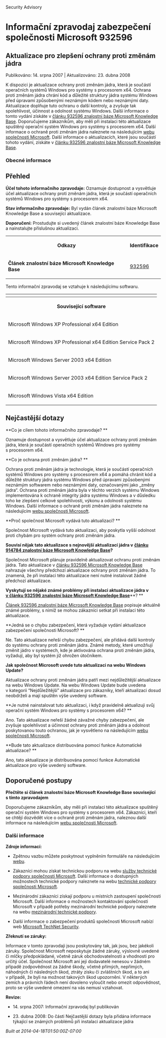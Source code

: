 ﻿---
Title: Informační zpravodaj zabezpečení společnosti Microsoft 932596

TOCTitle: 932596

ms:assetid: 932596

ms:mtpsurl: https://technet.microsoft.com/cs-CZ/library/932596(v=Security.10)

ms:contentKeyID: 61223565

---

Security Advisory

# Informační zpravodaj zabezpečení společnosti Microsoft 932596 #

## Aktualizace pro zlepšení ochrany proti změnám jádra ##

Publikováno: 14. srpna 2007 | Aktualizováno: 23. dubna 2008

K dispozici je aktualizace ochrany proti změnám jádra, která je součástí operačních systémů Windows pro systémy s procesorem x64. Ochrana proti změnám jádra chrání kód a důležité struktury jádra systému Windows před úpravami způsobenými neznámým kódem nebo neznámými daty. Aktualizace doplňuje tuto ochranu o další kontroly, a zvyšuje tak spolehlivost, účinnost a odolnost systému Windows. Další informace o tomto vydání získáte v [článku 932596 znalostní báze Microsoft Knowledge Base](http://support.microsoft.com/kb/932596/cs). Doporučujeme zákazníkům, aby měli při instalaci této aktualizace spuštěný operační systém Windows pro systémy s procesorem x64. Další informace o ochraně proti změnám jádra naleznete na následujícím [webu společnosti Microsoft](http://www.microsoft.com/whdc/driver/kernel/64bitpatching.mspx). Další informace o aktualizacích, které jsou součástí tohoto vydání, získáte v [článku 932596 znalostní báze Microsoft Knowledge Base](http://support.microsoft.com/kb/932596/cs).

### Obecné informace ###

## Přehled ##

**Účel tohoto informačního zpravodaje:** Oznamuje dostupnost a vysvětluje účel aktualizace ochrany proti změnám jádra, která je součástí operačních systémů Windows pro systémy s procesorem x64.

**Stav informačního zpravodaje:** Byl vydán článek znalostní báze Microsoft Knowledge Base a související aktualizace.

**Doporučení:** Prostudujte si uvedený článek znalostní báze Knowledge Base a nainstalujte příslušnou aktualizaci.

<table style=“border:1px solid black;”>

<tr>

<th>

Odkazy
</th>
<th>

Identifikace
</th></tr>
<tr>

<td>

**Článek znalostní báze Microsoft Knowledge Base**
</td>
<td>

[932596](http://support.microsoft.com/kb/932596/cs)
</td></tr>
</table>

Tento informační zpravodaj se vztahuje k následujícímu softwaru.

<table style=“border:1px solid black;”>

<tr>

<th>

</th></tr>
<tr>

<th colspan="1">

Související software
</th></tr>
<tr>

<td>

Microsoft Windows XP Professional x64 Edition
</td></tr>
<tr>

<td>

Microsoft Windows XP Professional x64 Edition Service Pack 2
</td></tr>
<tr>

<td>

Microsoft Windows Server 2003 x64 Edition
</td></tr>
<tr>

<td>

Microsoft Windows Server 2003 x64 Edition Service Pack 2
</td></tr>
<tr>

<td>

Microsoft Windows Vista x64 Edition
</td></tr>
</table>

## Nejčastější dotazy ##

**Co je cílem tohoto informačního zpravodaje? **

Oznamuje dostupnost a vysvětluje účel aktualizace ochrany proti změnám jádra, která je součástí operačních systémů Windows pro systémy s procesorem x64.

**Co je ochrana proti změnám jádra? **

Ochrana proti změnám jádra je technologie, která je součástí operačních systémů Windows pro systémy s procesorem x64 a pomáhá chránit kód a důležité struktury jádra systému Windows před úpravami způsobenými neznámým softwarem nebo neznámými daty, označovanými jako „změny jádra“. Ochrana proti změnám jádra byla v těchto verzích systému Windows implementována k ochraně integrity jádra systému Windows a v důsledku toho ke zlepšení celkové spolehlivosti, výkonu a odolnosti systému Windows. Další informace o ochraně proti změnám jádra naleznete na následujícím [webu společnosti Microsoft](http://www.microsoft.com/whdc/driver/kernel/64bitpatching.mspx).

**Proč společnost Microsoft vydává tuto aktualizaci? **

Společnost Microsoft vydává tuto aktualizaci, aby poskytla vyšší odolnost proti chybám pro systém ochrany proti změnám jádra.

**Souvisí nějak tato aktualizace s nejnovější aktualizací jádra v** [**článku 914784 znalostní báze Microsoft Knowledge Base**](http://support.microsoft.com/kb/914784/cs)**?**

Společnost Microsoft plánuje pravidelně aktualizovat ochranu proti změnám jádra. Tato aktualizace v [článku 932596 Microsoft Knowledge Base](http://support.microsoft.com/kb/932596/cs) nahrazuje všechny předchozí aktualizace ochrany proti změnám jádra. To znamená, že při instalaci této aktualizace není nutné instalovat žádné předchozí aktualizace.

**Vyskytují se nějaké známé problémy při instalaci aktualizace jádra v** [**v článku 932596 znalostní báze Microsoft Knowledge Base**](http://support.microsoft.com/kb/932596/cs)**? **

[Článek 932596 znalostní báze Microsoft Knowledge Base](http://support.microsoft.com/kb/932596/cs) popisuje aktuálně známé problémy, s nimiž se mohou zákazníci setkat při instalaci této aktualizace.

**Jedná se o chybu zabezpečení, která vyžaduje vydání aktualizace zabezpečení společnosti Microsoft? **

Ne. Tato aktualizace neřeší chybu zabezpečení, ale přidává další kontroly do systému ochrany proti změnám jádra. Známé metody, které umožňují změnit jádro v systémech, kde je aktivována ochrana proti změnám jádra, vyžadují, aby byl systém již ohrožen útočníkem.

**Jak společnost Microsoft uvede tuto aktualizaci na webu Windows Update?**

Aktualizace ochrany proti změnám jádra patří mezi nejdůležitější aktualizace na webu Windows Update. Na webu Windows Update bude uvedena v kategorii “Nejdůležitější” aktualizace pro zákazníky, kteří aktualizaci dosud neobdrželi a mají spuštěn výše uvedený software.

**Je nutné nainstalovat tuto aktualizaci, i když pravidelně aktualizuji svůj operační systém Windows pro systémy s procesorem x64? **

Ano. Tato aktualizace neřeší žádné závažné chyby zabezpečení, ale zvyšuje spolehlivost a účinnost ochrany proti změnám jádra a odolnost poskytovanou touto ochranou, jak je vysvětleno na následujícím [webu společnosti Microsoft](http://www.microsoft.com/whdc/driver/kernel/64bitpatching.mspx).

**Bude tato aktualizace distribuována pomocí funkce Automatické aktualizace? **

Ano, tato aktualizace je distribuována pomocí funkce Automatické aktualizace pro výše uvedený software.

## Doporučené postupy ##

**Přečtěte si článek znalostní báze Microsoft Knowledge Base související s tímto zpravodajem**

Doporučujeme zákazníkům, aby měli při instalaci této aktualizace spuštěný operační systém Windows pro systémy s procesorem x64. Zákazníci, kteří se chtějí dozvědět více o ochraně proti změnám jádra, naleznou další informace na následujícím [webu společnosti Microsoft](http://www.microsoft.com/whdc/driver/kernel/64bitpatching.mspx).

### Další informace ###

**Zdroje informací:**

* Zpětnou vazbu můžete poskytnout vyplněním formuláře na následujícím [webu](https://support.microsoft.com/common/survey.aspx?scid=sw;en;1257&amp;amp;showpage=1&amp;amp;ws=technet&amp;amp;sd=tech).


* Zákazníci mohou získat technickou podporu na webu [služby technické podpory společnosti Microsoft](http://go.microsoft.com/fwlink/?linkid=21131). Další informace o dostupných možnostech technické podpory naleznete na webu [technické podpory společnosti Microsoft](http://support.microsoft.com/?ln=cs).

* Mezinárodní zákazníci získají podporu u místních zastoupení společnosti Microsoft. Další informace o možnostech kontaktování společnosti Microsoft v případě potřeby mezinárodní technické podpory naleznete na webu [mezinárodní technické podpory](http://go.microsoft.com/fwlink/?linkid=21155).

* Další informace o zabezpečení produktů společnosti Microsoft nabízí web [Microsoft TechNet Security](http://go.microsoft.com/fwlink/?linkid=21132).

**Zřeknutí se záruky:**

Informace v tomto zpravodaji jsou poskytovány tak, jak jsou, bez jakékoli záruky. Společnost Microsoft neposkytuje žádné záruky, výslovně uvedené či mlčky předpokládané, včetně záruk obchodovatelnosti a vhodnosti pro určitý účel. Společnost Microsoft ani její dodavatelé nenesou v žádném případě zodpovědnost za žádné škody, včetně přímých, nepřímých, náhodných či následných škod, ztráty zisku či zvláštních škod, a to ani v případě, že byli na možnost takových škod upozorněni. V některých zemích a právních řádech není dovoleno vyloučit nebo omezit odpovědnost, proto se výše uvedené omezení na vás nemusí vztahovat.

**Revize:**

* 14. srpna 2007: Informační zpravodaj byl publikován

* 23. dubna 2008: Do části Nejčastější dotazy byla přidána informace týkající se známých problémů při instalaci aktualizace jádra

*Built at 2014-04-18T01:50:00Z-07:00*


